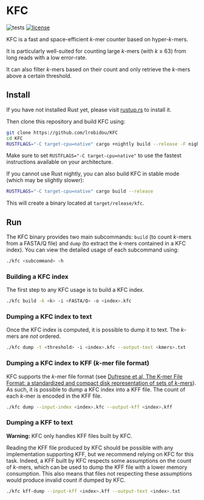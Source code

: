 # KFC

![tests](https://github.com/lrobidou/KFC/workflows/tests/badge.svg)
[![license](https://img.shields.io/badge/license-AGPL-purple)](https://github.com/lrobidou/KFC//blob/main/LICENSE)

KFC is a fast and space-efficient *k*-mer counter based on hyper-*k*-mers.

It is particularly well-suited for counting large *k*-mers (with *k* ≥ 63) from long reads with a low error-rate.

It can also filter *k*-mers based on their count and only retrieve the *k*-mers above a certain threshold.

## Install

If you have not installed Rust yet, please visit [rustup.rs](https://rustup.rs/) to install it.

Then clone this repository and build KFC using:
```sh
git clone https://github.com/lrobidou/KFC
cd KFC
RUSTFLAGS="-C target-cpu=native" cargo +nightly build --release -F nightly
```
Make sure to set `RUSTFLAGS="-C target-cpu=native"` to use the fastest instructions available on your architecture.

If you cannot use Rust nightly, you can also build KFC in stable mode (which may be slightly slower):
```sh
RUSTFLAGS="-C target-cpu=native" cargo build --release
```
This will create a binary located at `target/release/kfc`.

## Run

The KFC binary provides two main subcommands: `build` (to count *k*-mers from a FASTA/Q file) and `dump` (to extract the *k*-mers contained in a KFC index).
You can view the detailed usage of each subcommand using:
```sh
./kfc <subcommand> -h
```

### Building a KFC index

The first step to any KFC usage is to build a KFC index.
```sh
./kfc build -k <k> -i <FASTA/Q> -o <index>.kfc
```

### Dumping a KFC index to text

Once the KFC index is computed, it is possible to dump it to text. The *k*-mers are *not* ordered.
```sh
./kfc dump -t <threshold> -i <index>.kfc --output-text <kmers>.txt
```

### Dumping a KFC index to KFF (*k*-mer file format)

KFC supports the *k*-mer file format (see [Dufresne et al, The K-mer File Format: a standardized and compact disk representation of sets of *k*-mers](https://doi.org/10.1093/bioinformatics/btac528)).
As such, it is possible to dump a KFC index into a KFF file.
The count of each *k*-mer is encoded in the KFF file.
```sh
./kfc dump --input-index <index>.kfc --output-kff <index>.kff
```

### Dumping a KFF to text

**Warning:** KFC only handles KFF files built by KFC.

Reading the KFF file produced by KFC should be possible with any implementation supporting KFF, but we recommend relying on KFC for this task.
Indeed, a KFF built by KFC respects some assumptions on the count of *k*-mers, which can be used to dump the KFF file with a lower memory consumption.
This also means that files not respecting these assumptions would produce invalid count if dumped by KFC.
```sh
./kfc kff-dump --input-kff <index>.kff --output-text <index>.txt
```
